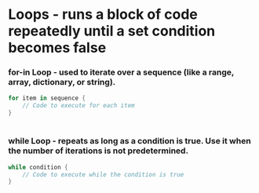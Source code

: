# Loops - runs a block of code repeatedly until a set condition becomes false
### for-in Loop - used to iterate over a sequence (like a range, array, dictionary, or string).
```Swift
for item in sequence {
    // Code to execute for each item
}
  ```
#
### while Loop - repeats as long as a condition is true. Use it when the number of iterations is not predetermined.
```Swift
while condition {
    // Code to execute while the condition is true
}
```
